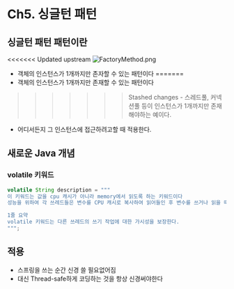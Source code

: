 # Ch5. 싱글턴 패턴

## 싱글턴 패턴 패턴이란
<<<<<<< Updated upstream
![FactoryMethod.png](FactoryMethod.png)
- 객체의 인스턴스가 1개까지만 존자할 수 있는 패턴이다
=======
- 객체의 인스턴스가 1개까지만 존재할 수 있는 패턴이다
>>>>>>> Stashed changes
    - 스레드풀, 커넥션풀 등이 인스턴스가 1개까지만 존재해야하는 예이다.
- 어디서든지 그 인스턴스에 접근하려고할 때 적용한다.

## 새로운 Java 개념

### volatile 키워드
``` java
volatile String description = """
이 키워드는 값을 cpu 캐시가 아니라 memory에서 읽도록 하는 키워드이다
성능을 위하여 각 쓰레드들은 변수를 CPU 캐시로 복사하여 읽어들인 후 변수를 쓰거나 읽을 때 CPU 캐시를 이용하는데, volatile을 지정하면 항상 memory에서 읽거나 쓰는 것을 보장한다. 이를 '가시성'을 보장한다고 표현한다.

1줄 요약
volatile 키워드는 다른 쓰레드의 쓰기 작업에 대한 가시성을 보장한다. 
""";
```



## 적용
- 스프링을 쓰는 순간 신경 쓸 필요없어짐
- 대신 Thread-safe하게 코딩하는 것을 항상 신경써야한다